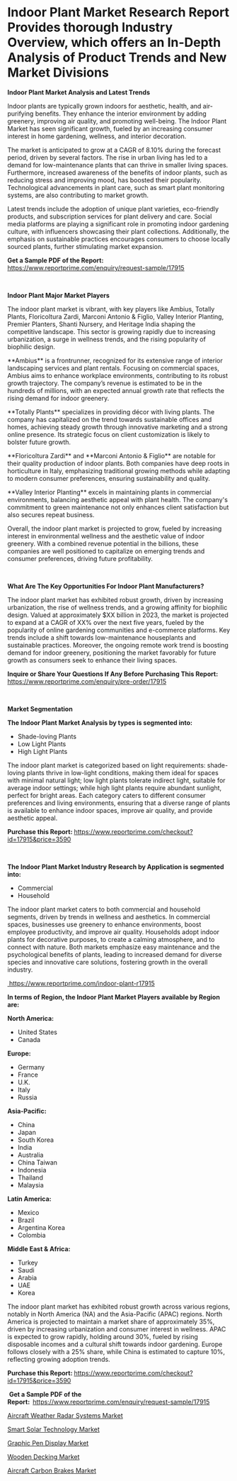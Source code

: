 <p><h1>Indoor Plant Market Research Report Provides thorough Industry Overview, which offers an In-Depth Analysis of Product Trends and New Market Divisions</h1></p><p><strong>Indoor Plant Market Analysis and Latest Trends</strong></p>
<p><p>Indoor plants are typically grown indoors for aesthetic, health, and air-purifying benefits. They enhance the interior environment by adding greenery, improving air quality, and promoting well-being. The Indoor Plant Market has seen significant growth, fueled by an increasing consumer interest in home gardening, wellness, and interior decoration.</p><p>The market is anticipated to grow at a CAGR of 8.10% during the forecast period, driven by several factors. The rise in urban living has led to a demand for low-maintenance plants that can thrive in smaller living spaces. Furthermore, increased awareness of the benefits of indoor plants, such as reducing stress and improving mood, has boosted their popularity. Technological advancements in plant care, such as smart plant monitoring systems, are also contributing to market growth.</p><p>Latest trends include the adoption of unique plant varieties, eco-friendly products, and subscription services for plant delivery and care. Social media platforms are playing a significant role in promoting indoor gardening culture, with influencers showcasing their plant collections. Additionally, the emphasis on sustainable practices encourages consumers to choose locally sourced plants, further stimulating market expansion.</p></p>
<p><strong>Get a Sample PDF of the Report:&nbsp;</strong> <a href="https://www.reportprime.com/enquiry/request-sample/17915?utm_campaign=1087&utm_medium=2&utm_source=Github&utm_content=ia&utm_term=20112024&utm_id=indoor-plant">https://www.reportprime.com/enquiry/request-sample/17915</a></p>
<p>&nbsp;</p>
<p><strong>Indoor Plant Major Market Players</strong></p>
<p><p>The indoor plant market is vibrant, with key players like Ambius, Totally Plants, Floricoltura Zardi, Marconi Antonio & Figlio, Valley Interior Planting, Premier Planters, Shanti Nursery, and Heritage India shaping the competitive landscape. This sector is growing rapidly due to increasing urbanization, a surge in wellness trends, and the rising popularity of biophilic design.</p><p>**Ambius** is a frontrunner, recognized for its extensive range of interior landscaping services and plant rentals. Focusing on commercial spaces, Ambius aims to enhance workplace environments, contributing to its robust growth trajectory. The company’s revenue is estimated to be in the hundreds of millions, with an expected annual growth rate that reflects the rising demand for indoor greenery.</p><p>**Totally Plants** specializes in providing décor with living plants. The company has capitalized on the trend towards sustainable offices and homes, achieving steady growth through innovative marketing and a strong online presence. Its strategic focus on client customization is likely to bolster future growth.</p><p>**Floricoltura Zardi** and **Marconi Antonio & Figlio** are notable for their quality production of indoor plants. Both companies have deep roots in horticulture in Italy, emphasizing traditional growing methods while adapting to modern consumer preferences, ensuring sustainability and quality.</p><p>**Valley Interior Planting** excels in maintaining plants in commercial environments, balancing aesthetic appeal with plant health. The company's commitment to green maintenance not only enhances client satisfaction but also secures repeat business.</p><p>Overall, the indoor plant market is projected to grow, fueled by increasing interest in environmental wellness and the aesthetic value of indoor greenery. With a combined revenue potential in the billions, these companies are well positioned to capitalize on emerging trends and consumer preferences, driving future profitability.</p></p>
<p>&nbsp;</p>
<p><strong>What Are The Key Opportunities For Indoor Plant Manufacturers?</strong></p>
<p><p>The indoor plant market has exhibited robust growth, driven by increasing urbanization, the rise of wellness trends, and a growing affinity for biophilic design. Valued at approximately $XX billion in 2023, the market is projected to expand at a CAGR of XX% over the next five years, fueled by the popularity of online gardening communities and e-commerce platforms. Key trends include a shift towards low-maintenance houseplants and sustainable practices. Moreover, the ongoing remote work trend is boosting demand for indoor greenery, positioning the market favorably for future growth as consumers seek to enhance their living spaces.</p></p>
<p><strong>Inquire or Share Your Questions If Any Before Purchasing This Report:</strong> <a href="https://www.reportprime.com/enquiry/pre-order/17915?utm_campaign=1087&utm_medium=2&utm_source=Github&utm_content=ia&utm_term=20112024&utm_id=indoor-plant">https://www.reportprime.com/enquiry/pre-order/17915</a></p>
<p>&nbsp;</p>
<p><strong>Market Segmentation</strong></p>
<p><strong>The Indoor Plant Market Analysis by types is segmented into:</strong></p>
<p><ul><li>Shade-loving Plants</li><li>Low Light Plants</li><li>High Light Plants</li></ul></p>
<p><p>The indoor plant market is categorized based on light requirements: shade-loving plants thrive in low-light conditions, making them ideal for spaces with minimal natural light; low light plants tolerate indirect light, suitable for average indoor settings; while high light plants require abundant sunlight, perfect for bright areas. Each category caters to different consumer preferences and living environments, ensuring that a diverse range of plants is available to enhance indoor spaces, improve air quality, and provide aesthetic appeal.</p></p>
<p><strong>Purchase this Report:&nbsp;</strong><a href="https://www.reportprime.com/checkout?id=17915&price=3590&utm_campaign=1087&utm_medium=2&utm_source=Github&utm_content=ia&utm_term=20112024&utm_id=indoor-plant">https://www.reportprime.com/checkout?id=17915&price=3590</a></p>
<p>&nbsp;</p>
<p><strong>The Indoor Plant Market Industry Research by Application is segmented into:</strong></p>
<p><ul><li>Commercial</li><li>Household</li></ul></p>
<p><p>The indoor plant market caters to both commercial and household segments, driven by trends in wellness and aesthetics. In commercial spaces, businesses use greenery to enhance environments, boost employee productivity, and improve air quality. Households adopt indoor plants for decorative purposes, to create a calming atmosphere, and to connect with nature. Both markets emphasize easy maintenance and the psychological benefits of plants, leading to increased demand for diverse species and innovative care solutions, fostering growth in the overall industry.</p></p>
<p><a href="https://www.reportprime.com/indoor-plant-r17915?utm_campaign=1087&utm_medium=2&utm_source=Github&utm_content=ia&utm_term=20112024&utm_id=indoor-plant">&nbsp;https://www.reportprime.com/indoor-plant-r17915</a></p>
<p><strong>In terms of Region, the Indoor Plant Market Players available by Region are:</strong></p>
<p>
    <p> <strong> North America: </strong>
        <ul>
            <li>United States</li>
            <li>Canada</li>
        </ul>
        </p> 
    <p> <strong> Europe: </strong>
        <ul>
            <li>Germany</li>
            <li>France</li>
            <li>U.K.</li>
            <li>Italy</li>
            <li>Russia</li>
        </ul>
        </p> 
    <p> <strong> Asia-Pacific: </strong>
        <ul>
            <li>China</li>
            <li>Japan</li>
            <li>South Korea</li>
            <li>India</li>
            <li>Australia</li>
            <li>China Taiwan</li>
            <li>Indonesia</li>
            <li>Thailand</li>
            <li>Malaysia</li>
        </ul>
        </p> 
    <p> <strong> Latin America: </strong>
        <ul>
            <li>Mexico</li>
            <li>Brazil</li>
            <li>Argentina Korea</li>
            <li>Colombia</li>
        </ul>
        </p> 
    <p> <strong> Middle East & Africa: </strong>
        <ul>
            <li>Turkey</li>
            <li>Saudi</li>
            <li>Arabia</li>
            <li>UAE</li>
            <li>Korea</li>
        </ul>
    </p>
    </p>
<p><p>The indoor plant market has exhibited robust growth across various regions, notably in North America (NA) and the Asia-Pacific (APAC) regions. North America is projected to maintain a market share of approximately 35%, driven by increasing urbanization and consumer interest in wellness. APAC is expected to grow rapidly, holding around 30%, fueled by rising disposable incomes and a cultural shift towards indoor gardening. Europe follows closely with a 25% share, while China is estimated to capture 10%, reflecting growing adoption trends.</p></p>
<p><strong>Purchase this Report: </strong><a href="https://www.reportprime.com/checkout?id=17915&price=3590&utm_campaign=1087&utm_medium=2&utm_source=Github&utm_content=ia&utm_term=20112024&utm_id=indoor-plant">https://www.reportprime.com/checkout?id=17915&price=3590</a></p>
<p>&nbsp;<strong>Get a Sample PDF of the Report:&nbsp;&nbsp;</strong><a href="https://www.reportprime.com/enquiry/request-sample/17915?utm_campaign=1087&utm_medium=2&utm_source=Github&utm_content=ia&utm_term=20112024&utm_id=indoor-plant">https://www.reportprime.com/enquiry/request-sample/17915</a></p>
<p><strong></strong></p>
<p><p><a href="https://www.linkedin.com/pulse/aircraft-weather-radar-systems-market-global-share-mooxe?utm_campaign=1087&utm_medium=2&utm_source=Github&utm_content=ia&utm_term=20112024&utm_id=indoor-plant">Aircraft Weather Radar Systems Market</a></p><p><a href="https://issuu.com/reportprime-2/docs/smart-solar-technology-market-size-_3c6e0ade42f07b?utm_campaign=1087&utm_medium=2&utm_source=Github&utm_content=ia&utm_term=20112024&utm_id=indoor-plant">Smart Solar Technology Market</a></p><p><a href="https://issuu.com/reportprime-2/docs/graphic-pen-display-market-size-203_f3656134a2c44c?utm_campaign=1087&utm_medium=2&utm_source=Github&utm_content=ia&utm_term=20112024&utm_id=indoor-plant">Graphic Pen Display Market</a></p><p><a href="https://www.linkedin.com/pulse/global-wooden-decking-market-landscape-future-trends-strategic-3ftsc?utm_campaign=1087&utm_medium=2&utm_source=Github&utm_content=ia&utm_term=20112024&utm_id=indoor-plant">Wooden Decking Market</a></p><p><a href="https://www.linkedin.com/pulse/market-forecasting-change-global-aircraft-carbon-brakes-6cs3e?utm_campaign=1087&utm_medium=2&utm_source=Github&utm_content=ia&utm_term=20112024&utm_id=indoor-plant">Aircraft Carbon Brakes Market</a></p></p>